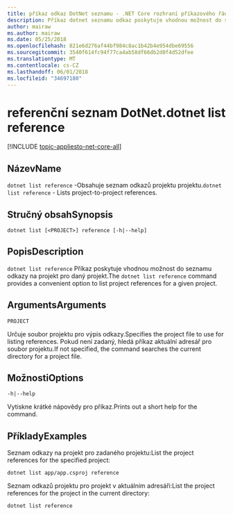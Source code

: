 ```yaml
---
title: příkaz odkaz DotNet seznamu - .NET Core rozhraní příkazového řádku
description: Příkaz dotnet seznamu odkaz poskytuje vhodnou možnost do seznamu odkazy na projekt na projekt.
author: mairaw
ms.author: mairaw
ms.date: 05/25/2018
ms.openlocfilehash: 821e6d276af44bf984c8ac1b42b4e954dbe69556
ms.sourcegitcommit: 3540f614fc94f77ca4ab58df66db2d0f4d52dfee
ms.translationtype: MT
ms.contentlocale: cs-CZ
ms.lasthandoff: 06/01/2018
ms.locfileid: "34697180"
---
```

# <a name="dotnet-list-reference"></a><span data-ttu-id="89384-103">referenční seznam DotNet.</span><span class="sxs-lookup"><span data-stu-id="89384-103">dotnet list reference</span></span>

[!INCLUDE [topic-appliesto-net-core-all](../../../includes/topic-appliesto-net-core-all.md)]

## <a name="name"></a><span data-ttu-id="89384-104">Název</span><span class="sxs-lookup"><span data-stu-id="89384-104">Name</span></span>

<span data-ttu-id="89384-105">`dotnet list reference` -Obsahuje seznam odkazů projektu projektu.</span><span class="sxs-lookup"><span data-stu-id="89384-105">`dotnet list reference` - Lists project-to-project references.</span></span>

## <a name="synopsis"></a><span data-ttu-id="89384-106">Stručný obsah</span><span class="sxs-lookup"><span data-stu-id="89384-106">Synopsis</span></span>

`dotnet list [<PROJECT>] reference [-h|--help]`

## <a name="description"></a><span data-ttu-id="89384-107">Popis</span><span class="sxs-lookup"><span data-stu-id="89384-107">Description</span></span>

<span data-ttu-id="89384-108">`dotnet list reference` Příkaz poskytuje vhodnou možnost do seznamu odkazy na projekt pro daný projekt.</span><span class="sxs-lookup"><span data-stu-id="89384-108">The `dotnet list reference` command provides a convenient option to list project references for a given project.</span></span>

## <a name="arguments"></a><span data-ttu-id="89384-109">Arguments</span><span class="sxs-lookup"><span data-stu-id="89384-109">Arguments</span></span>

`PROJECT`

<span data-ttu-id="89384-110">Určuje soubor projektu pro výpis odkazy.</span><span class="sxs-lookup"><span data-stu-id="89384-110">Specifies the project file to use for listing references.</span></span> <span data-ttu-id="89384-111">Pokud není zadaný, hledá příkaz aktuální adresář pro soubor projektu.</span><span class="sxs-lookup"><span data-stu-id="89384-111">If not specified, the command searches the current directory for a project file.</span></span>

## <a name="options"></a><span data-ttu-id="89384-112">Možnosti</span><span class="sxs-lookup"><span data-stu-id="89384-112">Options</span></span>

`-h|--help`

<span data-ttu-id="89384-113">Vytiskne krátké nápovědy pro příkaz.</span><span class="sxs-lookup"><span data-stu-id="89384-113">Prints out a short help for the command.</span></span>

## <a name="examples"></a><span data-ttu-id="89384-114">Příklady</span><span class="sxs-lookup"><span data-stu-id="89384-114">Examples</span></span>

<span data-ttu-id="89384-115">Seznam odkazy na projekt pro zadaného projektu:</span><span class="sxs-lookup"><span data-stu-id="89384-115">List the project references for the specified project:</span></span>

`dotnet list app/app.csproj reference`

<span data-ttu-id="89384-116">Seznam odkazů projektu pro projekt v aktuálním adresáři:</span><span class="sxs-lookup"><span data-stu-id="89384-116">List the project references for the project in the current directory:</span></span>

`dotnet list reference`